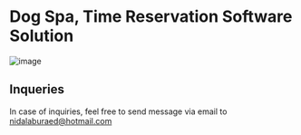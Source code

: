 # Dog Spa, Time Reservation Software Solution

![image](https://github.com/user-attachments/assets/2712bf79-0cd7-4344-8d1a-afae49c83a71)


## Inqueries

In case of inquiries, feel free to send message via email to nidalaburaed@hotmail.com
